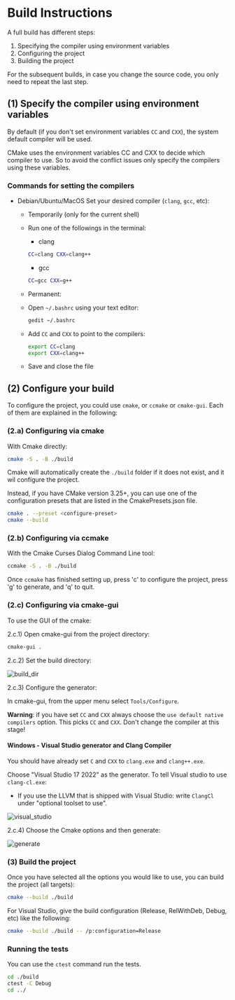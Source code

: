 # Build Instructions

A full build has different steps:

1. Specifying the compiler using environment variables
2. Configuring the project
3. Building the project

For the subsequent builds, in case you change the source code, you only need to repeat the last step.

## (1) Specify the compiler using environment variables

By default (if you don't set environment variables `CC` and `CXX`), the system default compiler will be used.

CMake uses the environment variables CC and CXX to decide which compiler to use. So to avoid the conflict issues only specify the compilers using these variables.

### Commands for setting the compilers

- Debian/Ubuntu/MacOS
  Set your desired compiler (`clang`, `gcc`, etc):

  - Temporarily (only for the current shell)
  - Run one of the followings in the terminal:

    - clang

    ```bash
    CC=clang CXX=clang++
    ```

    - gcc

    ```bash
    CC=gcc CXX=g++
    ```

  - Permanent:
  - Open `~/.bashrc` using your text editor:

    ```bash
    gedit ~/.bashrc
    ```

  - Add `CC` and `CXX` to point to the compilers:

    ```bash
    export CC=clang
    export CXX=clang++
    ```

  - Save and close the file

## (2) Configure your build

To configure the project, you could use `cmake`, or `ccmake` or `cmake-gui`. Each of them are explained in the following:

### (2.a) Configuring via cmake

With Cmake directly:

```bash
cmake -S . -B ./build
```

Cmake will automatically create the `./build` folder if it does not exist, and it wil configure the project.

Instead, if you have CMake version 3.25+, you can use one of the configuration presets that are listed in the CmakePresets.json file.

```bash
cmake . --preset <configure-preset>
cmake --build
```

### (2.b) Configuring via ccmake

With the Cmake Curses Dialog Command Line tool:

```bash
ccmake -S . -B ./build
```

Once `ccmake` has finished setting up, press 'c' to configure the project,
press 'g' to generate, and 'q' to quit.

### (2.c) Configuring via cmake-gui

To use the GUI of the cmake:

2.c.1) Open cmake-gui from the project directory:

```bash
cmake-gui .
```

2.c.2) Set the build directory:

![build_dir](https://user-images.githubusercontent.com/16418197/82524586-fa48e380-9af4-11ea-8514-4e18a063d8eb.jpg)

2.c.3) Configure the generator:

In cmake-gui, from the upper menu select `Tools/Configure`.

**Warning**: if you have set `CC` and `CXX` always choose the `use default native compilers` option. This picks `CC` and `CXX`. Don't change the compiler at this stage!

#### Windows - Visual Studio generator and Clang Compiler

You should have already set `C` and `CXX` to `clang.exe` and `clang++.exe`.

Choose "Visual Studio 17 2022" as the generator. To tell Visual studio to use `clang-cl.exe`:

- If you use the LLVM that is shipped with Visual Studio: write `ClangCl` under "optional toolset to use".

![visual_studio](https://user-images.githubusercontent.com/16418197/82781142-ae60ac00-9e1e-11ea-8c77-222b005a8f7e.png)

2.c.4) Choose the Cmake options and then generate:

![generate](https://user-images.githubusercontent.com/16418197/82781591-c97feb80-9e1f-11ea-86c8-f2748b96f516.png)

### (3) Build the project

Once you have selected all the options you would like to use, you can build the
project (all targets):

```bash
cmake --build ./build
```

For Visual Studio, give the build configuration (Release, RelWithDeb, Debug, etc) like the following:

```bash
cmake --build ./build -- /p:configuration=Release
```

### Running the tests

You can use the `ctest` command run the tests.

```bash
cd ./build
ctest -C Debug
cd ../
```
